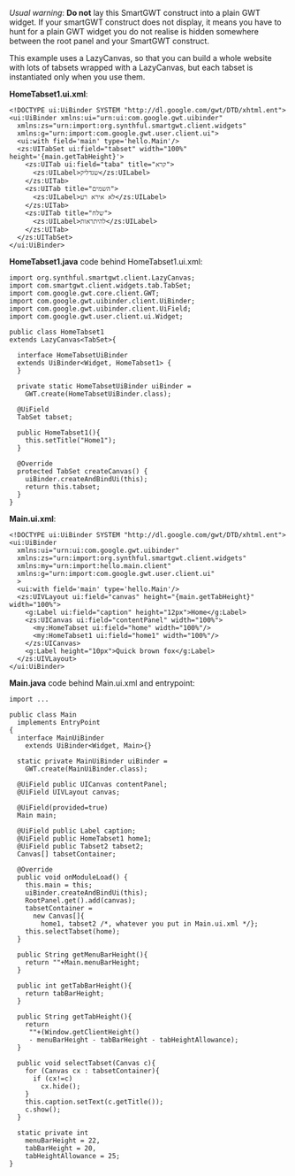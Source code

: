 _Usual warning_: **Do not** lay this SmartGWT construct into a plain GWT widget. If your smartGWT construct does not display, it means you have to hunt for a plain GWT widget you do not realise is hidden somewhere between the root panel and your SmartGWT construct.

This example uses a LazyCanvas, so that you can build a whole website with lots of tabsets wrapped with a LazyCanvas, but each tabset is instantiated only when you use them.

**HomeTabset1.ui.xml**:
```
<!DOCTYPE ui:UiBinder SYSTEM "http://dl.google.com/gwt/DTD/xhtml.ent">
<ui:UiBinder xmlns:ui="urn:ui:com.google.gwt.uibinder"
  xmlns:zs="urn:import:org.synthful.smartgwt.client.widgets"
  xmlns:g="urn:import:com.google.gwt.user.client.ui">
  <ui:with field='main' type='hello.Main'/>
  <zs:UITabSet ui:field="tabset" width="100%" height='{main.getTabHeight}'>
    <zs:UITab ui:field="taba" title="קרא">
      <zs:UILabel>שגדליק</zs:UILabel>
    </zs:UITab>
    <zs:UITab title="השמים">
      <zs:UILabel>לא אירא רע</zs:UILabel>
    </zs:UITab>
    <zs:UITab title="שלח">
      <zs:UILabel>להיתראות</zs:UILabel>
    </zs:UITab>
  </zs:UITabSet>
</ui:UiBinder>
```


**HomeTabset1.java** code behind HomeTabset1.ui.xml:
```
import org.synthful.smartgwt.client.LazyCanvas;
import com.smartgwt.client.widgets.tab.TabSet;
import com.google.gwt.core.client.GWT;
import com.google.gwt.uibinder.client.UiBinder;
import com.google.gwt.uibinder.client.UiField;
import com.google.gwt.user.client.ui.Widget;

public class HomeTabset1
extends LazyCanvas<TabSet>{

  interface HomeTabsetUiBinder
  extends UiBinder<Widget, HomeTabset1> {
  }
  
  private static HomeTabsetUiBinder uiBinder =
    GWT.create(HomeTabsetUiBinder.class);

  @UiField
  TabSet tabset;

  public HomeTabset1(){
    this.setTitle("Home1");
  }

  @Override
  protected TabSet createCanvas() {
    uiBinder.createAndBindUi(this);
    return this.tabset;
  }
}
```


**Main.ui.xml**:
```
<!DOCTYPE ui:UiBinder SYSTEM "http://dl.google.com/gwt/DTD/xhtml.ent">
<ui:UiBinder
  xmlns:ui="urn:ui:com.google.gwt.uibinder"
  xmlns:zs="urn:import:org.synthful.smartgwt.client.widgets"
  xmlns:my="urn:import:hello.main.client"
  xmlns:g="urn:import:com.google.gwt.user.client.ui"
  >
  <ui:with field='main' type='hello.Main'/>
  <zs:UIVLayout ui:field="canvas" height="{main.getTabHeight}" width="100%">
    <g:Label ui:field="caption" height="12px">Home</g:Label>
    <zs:UICanvas ui:field="contentPanel" width="100%">
      <my:HomeTabset ui:field="home" width="100%"/>
      <my:HomeTabset1 ui:field="home1" width="100%"/>
    </zs:UICanvas>
    <g:Label height="10px">Quick brown fox</g:Label>
  </zs:UIVLayout>
</ui:UiBinder>
```


**Main.java** code behind Main.ui.xml and entrypoint:
```
import ...

public class Main
  implements EntryPoint
{
  interface MainUiBinder
    extends UiBinder<Widget, Main>{}

  static private MainUiBinder uiBinder =
    GWT.create(MainUiBinder.class);

  @UiField public UICanvas contentPanel;
  @UiField UIVLayout canvas;

  @UiField(provided=true)
  Main main;
  
  @UiField public Label caption;
  @UiField public HomeTabset1 home1;
  @UiField public Tabset2 tabset2;  
  Canvas[] tabsetContainer;

  @Override
  public void onModuleLoad() {
    this.main = this;
    uiBinder.createAndBindUi(this);
    RootPanel.get().add(canvas);
    tabsetContainer =
      new Canvas[]{
        home1, tabset2 /*, whatever you put in Main.ui.xml */};
    this.selectTabset(home);
  }
  
  public String getMenuBarHeight(){
    return ""+Main.menuBarHeight;
  }
  
  public int getTabBarHeight(){
    return tabBarHeight;
  }
  
  public String getTabHeight(){
    return
     ""+(Window.getClientHeight()
     - menuBarHeight - tabBarHeight - tabHeightAllowance);
  }
  
  public void selectTabset(Canvas c){
    for (Canvas cx : tabsetContainer){
      if (cx!=c)
        cx.hide();
    }
    this.caption.setText(c.getTitle());
    c.show();
  }

  static private int
    menuBarHeight = 22,
    tabBarHeight = 20,
    tabHeightAllowance = 25;
}
```
